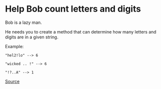 # Help Bob count letters and digits

Bob is a lazy man.

He needs you to create a method that can determine how
many letters and digits are in a given string.

Example:

```text
"hel2!lo" --> 6

"wicked .. !" --> 6

"!?..A" --> 1
```

[Source](https://www.codewars.com/kata/5738f5ea9545204cec000155)